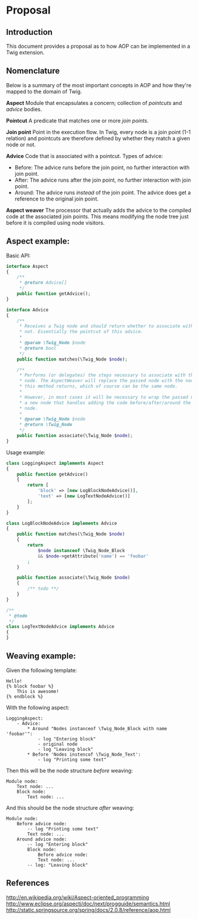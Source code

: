 Proposal
========

Introduction
------------

This document provides a proposal as to how AOP can be implemented in a Twig extension.

Nomenclature
------------

Below is a summary of the most important concepts in AOP and how they're mapped to the domain of Twig.

**Aspect**
Module that encapsulates a concern; collection of *pointcuts* and *advice* bodies.

**Pointcut**
A predicate that matches one or more *join points*.

**Join point**
Point in the execution flow. In Twig, every node is a join point (1-1 relation) and pointcuts are therefore defined by whether they match a given
  node or not.

**Advice**
Code that is associated with a pointcut. Types of advice:

 * Before: The advice runs before the join point, no further interaction with join point.
 * After: The advice runs after the join point, no further interaction with join point.
 * Around: The advice runs *instead* of the join point. The advice does get a reference to the original join point.

**Aspect weaver**
The processor that actually adds the advice to the compiled code at the
associated join points. This means modifying the node tree just before it is
compiled using node visitors.

Aspect example:
---------------

Basic API:

```php
interface Aspect
{
    /**
     * @return Advice[]
     */
    public function getAdvice();
}

interface Advice
{
    /**
     * Receives a Twig node and should return whether to associate with it or
     * not. Essentially the pointcut of this advice.
     *
     * @param \Twig_Node $node
     * @return bool
     */
    public function matches(\Twig_Node $node);

    /**
     * Performs (or delegates) the steps necessary to associate with the given
     * node. The AspectWeaver will replace the passed node with the node that
     * this method returns, which of course can be the same node.
     *
     * However, in most cases it will be necessary to wrap the passed node in
     * a new node that handles adding the code before/after/around the original
     * node.
     *
     * @param \Twig_Node $node
     * @return \Twig_Node
     */
    public function associate(\Twig_Node $node);
}
```

Usage example:

```php
class LoggingAspect implements Aspect
{
    public function getAdvice()
    {
        return [
            'block' => [new LogBlockNodeAdvice()],
            'text' => [new LogTextNodeAdvice()]
        ];
    }
}

class LogBlockNodeAdvice implements Advice
{
    public function matches(\Twig_Node $node)
    {
        return
            $node instanceof \Twig_Node_Block
            && $node->getAttribute('name') == 'foobar'
        ;
    }

    public function associate(\Twig_Node $node)
    {
        /** todo **/
    }
}

/**
 * @todo
 */
class LogTextNodeAdvice implements Advice
{
}
```

Weaving example:
----------------

Given the following template:

    Hello!
    {% block foobar %}
        This is awesome!
    {% endblock %}

With the following aspect:

    LoggingAspect:
        - Advice:
            * Around "Nodes instanceof \Twig_Node_Block with name 'foobar'":
                - log "Entering block"
                - original node
                - log "Leaving block"
            * Before 'Nodes instencof \Twig_Node_Text':
                - log "Printing some text"

Then this will be the node structure *before* weaving:

    Module node:
        Text node: ...
        Block node:
            Text node: ...

And this should be the node structure *after* weaving:

    Module node:
        Before advice node:
            -- log "Printing some text"
            Text node: ...
        Around advice node:
            -- log "Entering block"
            Block node:
                Before advice node:
                Text node: ...
            -- log: "Leaving block"

References
----------

http://en.wikipedia.org/wiki/Aspect-oriented_programming  
http://www.eclipse.org/aspectj/doc/next/progguide/semantics.html  
http://static.springsource.org/spring/docs/2.0.8/reference/aop.html  

